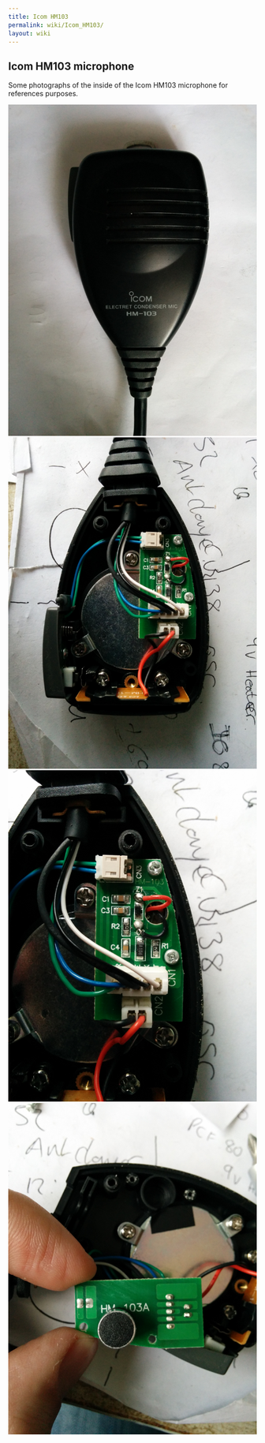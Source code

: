 ```yaml
---
title: Icom HM103
permalink: wiki/Icom_HM103/
layout: wiki
---
```


Icom HM103 microphone
---------------------

Some photographs of the inside of the Icom HM103 microphone for
references purposes.

![](IMG_20140330_112842.jpg "fig:IMG_20140330_112842.jpg")
![](Icom-HM103-innards.jpeg "fig:Icom-HM103-innards.jpeg")
![](Icom-HM103-PCB.jpg "fig:Icom-HM103-PCB.jpg")
![](Icom-HM103-reverse-PCB.jpg "fig:Icom-HM103-reverse-PCB.jpg")
